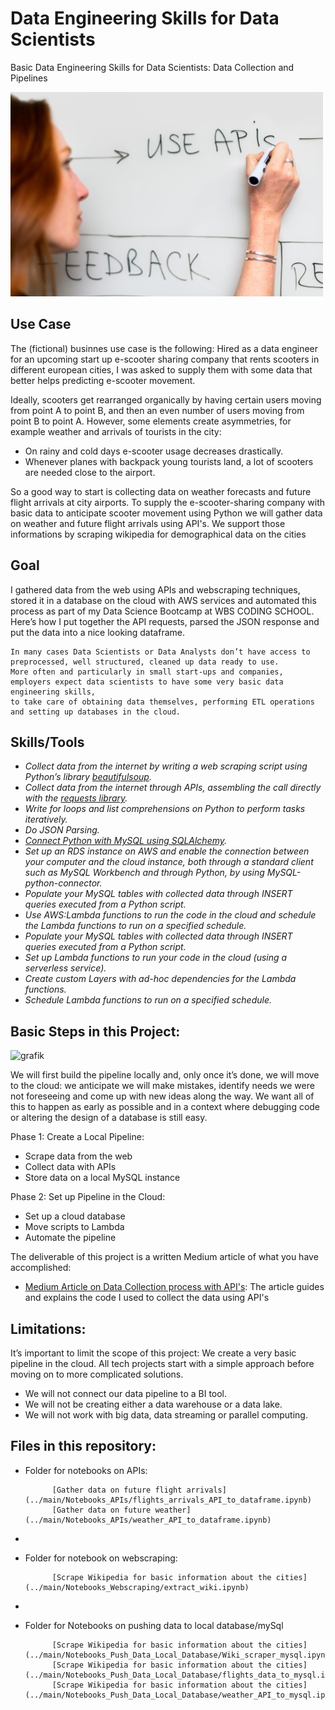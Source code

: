 # Data Engineering Skills for Data Scientists
Basic Data Engineering Skills for Data Scientists: Data Collection and Pipelines

![](picture_project.png)

## Use Case
The (fictional) businnes use case is the following: Hired as a data engineer for an upcoming start up e-scooter sharing company that rents scooters in different european cities, I was asked to supply them with some data that better helps predicting e-scooter movement.

Ideally, scooters get rearranged organically by having certain users moving from point A to point B, and then an even number of users moving from point B to point A. However, some elements create asymmetries, for example weather and arrivals of tourists in the city:
- On rainy and cold days e-scooter usage decreases drastically.
- Whenever planes with backpack young tourists land, a lot of scooters are needed close to the airport.

So a good way to start is collecting data on weather forecasts and future flight arrivals at city airports. To supply the e-scooter-sharing company with basic data to anticipate scooter movement using Python we will gather data on weather and future flight arrivals using API's. We support those informations by scraping wikipedia for demographical data on the cities

## Goal 
I gathered data from the web using APIs and webscraping techniques, stored it in a database on the cloud with AWS services and automated this process as part of my Data Science Bootcamp at WBS CODING SCHOOL. Here’s how I put together the API requests, parsed the JSON response and put the data into a nice looking dataframe.

    In many cases Data Scientists or Data Analysts don’t have access to preprocessed, well structured, cleaned up data ready to use.  
    More often and particularly in small start-ups and companies, employers expect data scientists to have some very basic data engineering skills,  
    to take care of obtaining data themselves, performing ETL operations and setting up databases in the cloud. 

## Skills/Tools
- *Collect data from the internet by writing a web scraping script using Python’s library [beautifulsoup](https://beautiful-soup-4.readthedocs.io/en/latest/).*   
- *Collect data from the internet through APIs, assembling the call directly with the [requests library](https://pypi.org/project/requests/).*   
- *Write for loops and list comprehensions on Python to perform tasks iteratively.*
- *Do JSON Parsing.*   
- *[Connect Python with MySQL using SQLAlchemy](https://www.sqlalchemy.org/).*  
- *Set up an RDS instance on AWS and enable the connection between your computer and the cloud instance, both through a standard client such as MySQL Workbench and through Python, by using MySQL-python-connector.*   
- *Populate your MySQL tables with collected data through INSERT queries executed from a Python script.*  
- *Use AWS:Lambda functions to run the code in the cloud and schedule the Lambda functions to run on a specified schedule.*   
- *Populate your MySQL tables with collected data through INSERT queries executed from a Python script.*   
- *Set up Lambda functions to run your code in the cloud (using a serverless service).*   
- *Create custom Layers with ad-hoc dependencies for the Lambda functions.*   
- *Schedule Lambda functions to run on a specified schedule.*   

## Basic Steps in this Project: 

![grafik](https://user-images.githubusercontent.com/100354393/206842323-8d05a438-ba00-4afd-b1b4-ff32f1f15b40.png)

We will first build the pipeline locally and, only once it’s done, we will move to the cloud: we anticipate we will make mistakes, identify needs we were not foreseeing and come up with new ideas along the way. We want all of this to happen as early as possible and in a context where debugging code or altering the design of a database is still easy.

Phase 1: Create a Local Pipeline: 
- Scrape data from the web
- Collect data with APIs
- Store data on a local MySQL instance

Phase 2: Set up Pipeline in the Cloud: 
- Set up a cloud database
- Move scripts to Lambda
- Automate the pipeline 

The deliverable of this project is a written Medium article of what you have accomplished: 
- [Medium Article on Data Collection process with API's](https://medium.com/@rene.markovits/data-engineering-skills-for-data-scientists-c095e01dd82b): The article guides and explains the code I used to collect the data using API's

## Limitations: 
It’s important to limit the scope of this project: We create a very basic pipeline in the cloud. 
All tech projects start with a simple approach before moving on to more complicated solutions.
- We will not connect our data pipeline to a BI tool. 
- We will not be creating either a data warehouse or a data lake.
- We will not work with big data, data streaming or parallel computing.

## Files in this repository: 
- Folder for notebooks on APIs:
            
            [Gather data on future flight arrivals](../main/Notebooks_APIs/flights_arrivals_API_to_dataframe.ipynb)
            [Gather data on future weather](../main/Notebooks_APIs/weather_API_to_dataframe.ipynb) 
- 
- Folder for notebook on webscraping: 
            
            [Scrape Wikipedia for basic information about the cities](../main/Notebooks_Webscraping/extract_wiki.ipynb)
- 
- Folder for Notebooks on pushing data to local database/mySql
            
            [Scrape Wikipedia for basic information about the cities](../main/Notebooks_Push_Data_Local_Database/Wiki_scraper_mysql.ipynb)
            [Scrape Wikipedia for basic information about the cities](../main/Notebooks_Push_Data_Local_Database/flights_data_to_mysql.ipynb)
            [Scrape Wikipedia for basic information about the cities](../main/Notebooks_Push_Data_Local_Database/weather_API_to_mysql.ipynb)
       



